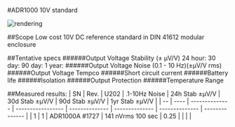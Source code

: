 #ADR1000 10V standard

![rendering](https://github.com/marcoreps/ADRmu/raw/main/images/render.png)

##Scope
Low cost 10V DC reference standard in DIN 41612 modular enclosure

##Tentative specs
######Output Voltage Stability (± µV/V)
24 hour:
30 day:
90 day:
1 year:
######Output Voltage Noise (0.1 - 10 Hz)(±µV/V rms)
######Output Voltage Tempco
######Short circuit current
######Battery life
######Isolation
######Output Protection
######Temperature Range


##Measured results:
| SN | Rev. |      U202      |   .1-10Hz Noise   | 24h Stab ±µV/V | 30d Stab ±µV/V | 90d Stab ±µV/V | 1yr Stab ±µV/V |
| -- | ---- | -------------- | ----------------- | -------------- | -------------- | -------------- | -------------- |
| 1  |   1  | ADR1000A #1727 | 141 nVrms 100 sec |      0.25      |                |                |                |
